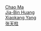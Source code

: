   [Chao Ma](https://sites.google.com/site/chaoma99/)  
  [Jia-Bin Huang](https://filebox.ece.vt.edu/~jbhuang/)  
  [Xiaokang Yang](http://english.seiee.sjtu.edu.cn/english/detail/842_802.htm)   
  [张天柱](http://nlpr-web.ia.ac.cn/mmc/homepage/tzzhang/index.html)
